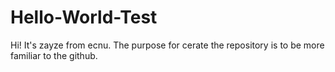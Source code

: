 # Hello-World-Test
Hi! It's zayze from ecnu. The purpose for cerate the repository is to be more familiar to the github. 

